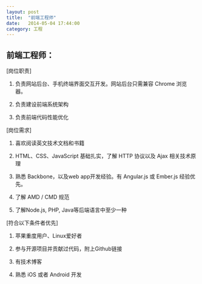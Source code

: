 ```yaml
---
layout: post
title:  "前端工程师"
date:   2014-05-04 17:44:00
category: 工程
---
```


## 前端工程师：

[岗位职责]

1. 负责网站后台、手机终端界面交互开发。网站后台只需兼容 Chrome 浏览器。

2. 负责建设前端系统架构

3. 负责前端代码性能优化

[岗位需求]

1. 喜欢阅读英文技术文档和书籍

2. HTML、CSS、JavaScript 基础扎实，了解 HTTP 协议以及 Ajax 相关技术原理

3. 熟悉 Backbone，以及web app开发经验。有 Angular.js 或 Ember.js 经验优先。

4. 了解 AMD / CMD 规范

5. 了解Node.js, PHP, Java等后端语言中至少一种

[符合以下条件者优先]

1. 苹果重度用户、Linux爱好者

2. 参与开源项目并贡献过代码，附上Github链接

3. 有技术博客

4. 熟悉 iOS 或者 Android 开发